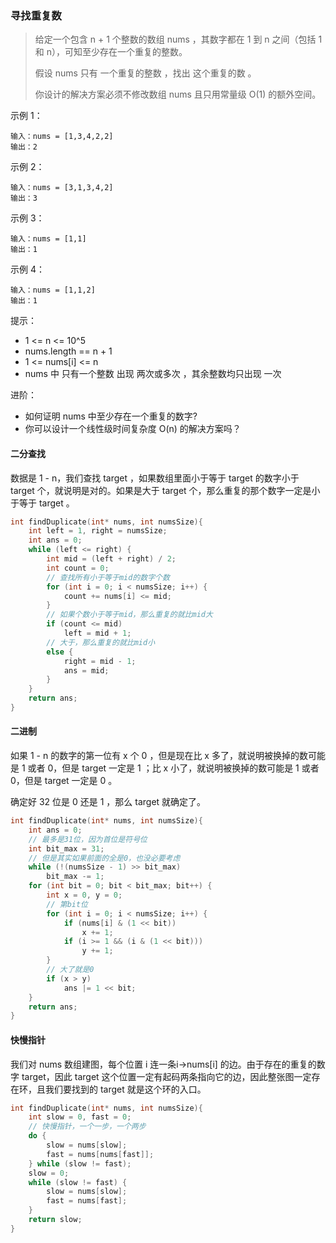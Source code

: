 ### 寻找重复数

>给定一个包含 n + 1 个整数的数组 nums ，其数字都在 1 到 n 之间（包括 1 和 n），可知至少存在一个重复的整数。
>
>假设 nums 只有 一个重复的整数 ，找出 这个重复的数 。
>
>你设计的解决方案必须不修改数组 nums 且只用常量级 O(1) 的额外空间。

示例 1：

```
输入：nums = [1,3,4,2,2]
输出：2
```

示例 2：

```
输入：nums = [3,1,3,4,2]
输出：3
```

示例 3：

```
输入：nums = [1,1]
输出：1
```

示例 4：

```
输入：nums = [1,1,2]
输出：1
```


提示：

- 1 <= n <= 10^5
- nums.length == n + 1
- 1 <= nums[i] <= n
- nums 中 只有一个整数 出现 两次或多次 ，其余整数均只出现 一次


进阶：

- 如何证明 nums 中至少存在一个重复的数字?
- 你可以设计一个线性级时间复杂度 O(n) 的解决方案吗？

#### 二分查找

数据是 1 - n，我们查找 target ，如果数组里面小于等于 target 的数字小于 target 个，就说明是对的。如果是大于 target 个，那么重复的那个数字一定是小于等于 target 。

```C
int findDuplicate(int* nums, int numsSize){
    int left = 1, right = numsSize;
    int ans = 0;
    while (left <= right) {
        int mid = (left + right) / 2;
        int count = 0;
        // 查找所有小于等于mid的数字个数
        for (int i = 0; i < numsSize; i++) {
            count += nums[i] <= mid;
        }
        // 如果个数小于等于mid，那么重复的就比mid大
        if (count <= mid)
            left = mid + 1;
        // 大于，那么重复的就比mid小
        else {
            right = mid - 1;
            ans = mid;
        }
    }
    return ans;
}
```

#### 二进制

如果 1 - n 的数字的第一位有 x 个 0 ，但是现在比 x 多了，就说明被换掉的数可能是 1 或者 0，但是 target 一定是 1 ；比 x 小了，就说明被换掉的数可能是 1 或者 0，但是 target 一定是 0 。

确定好 32 位是 0 还是 1 ，那么 target 就确定了。

```C
int findDuplicate(int* nums, int numsSize){
    int ans = 0;
    // 最多是31位，因为首位是符号位
    int bit_max = 31;
    // 但是其实如果前面的全是0，也没必要考虑
    while (!(numsSize - 1) >> bit_max)
        bit_max -= 1;
    for (int bit = 0; bit < bit_max; bit++) {
        int x = 0, y = 0;
        // 第bit位
        for (int i = 0; i < numsSize; i++) {
            if (nums[i] & (1 << bit))
                x += 1;
            if (i >= 1 && (i & (1 << bit)))
                y += 1;
        }
        // 大了就是0
        if (x > y) 
            ans |= 1 << bit;
    }
    return ans;
}
```

#### 快慢指针

我们对 nums 数组建图，每个位置 i 连一条i→nums[i] 的边。由于存在的重复的数字 target，因此 target 这个位置一定有起码两条指向它的边，因此整张图一定存在环，且我们要找到的 target 就是这个环的入口。

```C
int findDuplicate(int* nums, int numsSize){
    int slow = 0, fast = 0;
    // 快慢指针，一个一步，一个两步
    do {
        slow = nums[slow];
        fast = nums[nums[fast]];
    } while (slow != fast);
    slow = 0;
    while (slow != fast) {
        slow = nums[slow];
        fast = nums[fast];
    }
    return slow;
}
```

